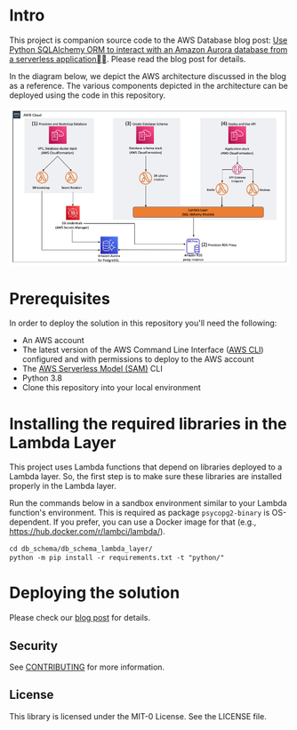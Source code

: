 
# Intro

This project is companion source code to the AWS Database blog post: [Use Python SQLAlchemy ORM to interact with an Amazon Aurora database from a serverless application](https://aws.amazon.com/blogs/database/use-python-sqlalchemy-orm-to-interact-with-an-amazon-aurora-database-from-a-serverless-application/). Please read the blog post for details.

In the diagram below, we depict the AWS architecture discussed in the blog as a reference. The various components depicted in the architecture can be deployed using the code in this repository. 

![Alt text](docs/blog-sql-alchemy-solution-diagram.png?raw=true "Python SQLAlchemy in an AWS Bookstore Serverless Application")

# Prerequisites

In order to deploy the solution in this repository you'll need the following:

* An AWS account
* The latest version of the AWS Command Line Interface ([AWS CLI](https://aws.amazon.com/cli/)) configured and with permissions to deploy to the AWS account
* The [AWS Serverless Model (SAM)](https://docs.aws.amazon.com/serverless-application-model/latest/developerguide/serverless-sam-cli-install.html) CLI
* Python 3.8
* Clone this repository into your local environment

# Installing the required libraries in the Lambda Layer

This project uses Lambda functions that depend on libraries deployed to a Lambda layer. So, the first step is to make sure these libraries are installed properly in the Lambda layer.

Run the commands below in a sandbox environment similar to your Lambda function's environment. This is required as package `psycopg2-binary` is OS-dependent. If you prefer, you can use a Docker image for that (e.g., https://hub.docker.com/r/lambci/lambda/).

```
cd db_schema/db_schema_lambda_layer/
python -m pip install -r requirements.txt -t "python/"
```

# Deploying the solution
Please check our [blog post](TODO) for details.

## Security

See [CONTRIBUTING](CONTRIBUTING.md#security-issue-notifications) for more information.

## License

This library is licensed under the MIT-0 License. See the LICENSE file.

